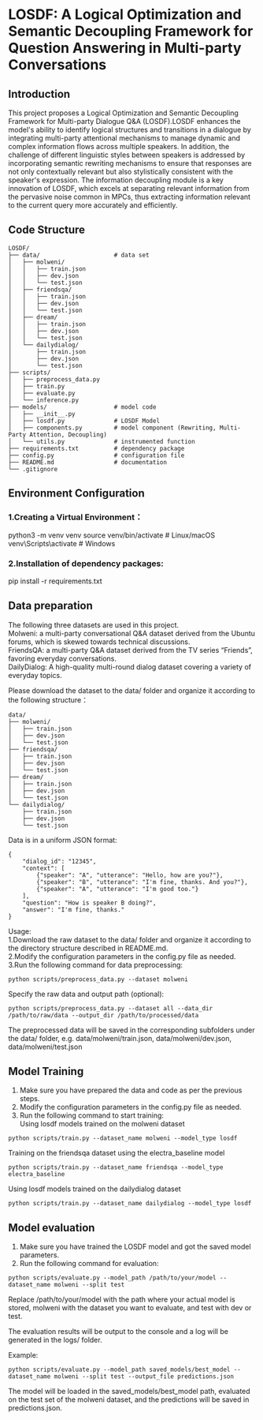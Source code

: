 # LOSDF: A Logical Optimization and Semantic Decoupling Framework for Question Answering in Multi-party Conversations

## Introduction

This project proposes a Logical Optimization and Semantic Decoupling Framework for Multi-party Dialogue Q&A (LOSDF).LOSDF enhances the model's ability to identify logical structures and transitions in a dialogue by integrating multi-party attentional mechanisms to manage dynamic and complex information flows across multiple speakers. In addition, the challenge of different linguistic styles between speakers is addressed by incorporating semantic rewriting mechanisms to ensure that responses are not only contextually relevant but also stylistically consistent with the speaker's expression. The information decoupling module is a key innovation of LOSDF, which excels at separating relevant information from the pervasive noise common in MPCs, thus extracting information relevant to the current query more accurately and efficiently.

## Code Structure
```
LOSDF/
├── data/                     # data set
│   ├── molweni/
│   │   ├── train.json
│   │   ├── dev.json
│   │   └── test.json
│   ├── friendsqa/
│   │   ├── train.json
│   │   ├── dev.json
│   │   └── test.json
│   ├── dream/
│   │   ├── train.json
│   │   ├── dev.json
│   │   └── test.json
│   └── dailydialog/
│       ├── train.json
│       ├── dev.json
│       └── test.json
├── scripts/                  
│   ├── preprocess_data.py    
│   ├── train.py              
│   ├── evaluate.py           
│   └── inference.py          
├── models/                   # model code
│   ├── __init__.py
│   ├── losdf.py              # LOSDF Model
│   ├── components.py         # model component (Rewriting, Multi-Party Attention, Decoupling)
│   └── utils.py              # instrumented function
├── requirements.txt          # dependency package
├── config.py                 # configuration file
├── README.md                 # documentation
└── .gitignore                
```


## Environment Configuration

### 1.Creating a Virtual Environment：
python3 -m venv venv
source venv/bin/activate  # Linux/macOS
venv\Scripts\activate     # Windows

### 2.Installation of dependency packages:
pip install -r requirements.txt

## Data preparation

The following three datasets are used in this project.  
Molweni: a multi-party conversational Q&A dataset derived from the Ubuntu forums, which is skewed towards technical discussions.  
FriendsQA: a multi-party Q&A dataset derived from the TV series “Friends”, favoring everyday conversations.  
DailyDialog: A high-quality multi-round dialog dataset covering a variety of everyday topics.  

Please download the dataset to the data/ folder and organize it according to the following structure：
```
data/
├── molweni/
│   ├── train.json
│   ├── dev.json
│   └── test.json
├── friendsqa/
│   ├── train.json
│   ├── dev.json
│   └── test.json
├── dream/
│   ├── train.json
│   ├── dev.json
│   └── test.json
└── dailydialog/
    ├── train.json
    ├── dev.json
    └── test.json
```
Data is in a uniform JSON format:
```
{
    "dialog_id": "12345",
    "context": [
        {"speaker": "A", "utterance": "Hello, how are you?"},
        {"speaker": "B", "utterance": "I'm fine, thanks. And you?"},
        {"speaker": "A", "utterance": "I'm good too."}
    ],
    "question": "How is speaker B doing?",
    "answer": "I'm fine, thanks."
}
```
Usage:  
1.Download the raw dataset to the data/ folder and organize it according to the directory structure described in README.md.  
2.Modify the configuration parameters in the config.py file as needed.  
3.Run the following command for data preprocessing:  
```
python scripts/preprocess_data.py --dataset molweni
```
Specify the raw data and output path (optional):
```
python scripts/preprocess_data.py --dataset all --data_dir /path/to/raw/data --output_dir /path/to/processed/data
```
The preprocessed data will be saved in the corresponding subfolders under the data/ folder, e.g. data/molweni/train.json, data/molweni/dev.json, data/molweni/test.json



## Model Training
1. Make sure you have prepared the data and code as per the previous steps.  
2. Modify the configuration parameters in the config.py file as needed.
3. Run the following command to start training:  
Using losdf models trained on the molweni dataset  
```
python scripts/train.py --dataset_name molweni --model_type losdf
```
Training on the friendsqa dataset using the electra_baseline model  
```
python scripts/train.py --dataset_name friendsqa --model_type electra_baseline
```
Using losdf models trained on the dailydialog dataset 
```
python scripts/train.py --dataset_name dailydialog --model_type losdf
```


## Model evaluation
1. Make sure you have trained the LOSDF model and got the saved model parameters.  
2. Run the following command for evaluation:  
```
python scripts/evaluate.py --model_path /path/to/your/model --dataset_name molweni --split test
```
Replace /path/to/your/model with the path where your actual model is stored, molweni with the dataset you want to evaluate, and test with dev or test.  

The evaluation results will be output to the console and a log will be generated in the logs/ folder.

Example:  
```
python scripts/evaluate.py --model_path saved_models/best_model --dataset_name molweni --split test --output_file predictions.json
```
The model will be loaded in the saved_models/best_model path, evaluated on the test set of the molweni dataset, and the predictions will be saved in predictions.json.  
